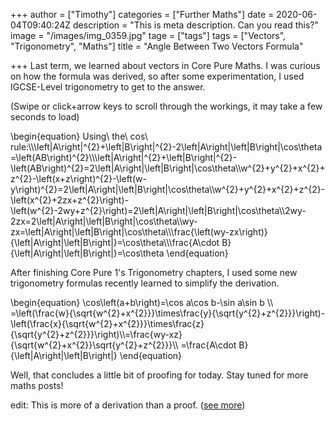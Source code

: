 +++
author = ["Timothy"]
categories = ["Further Maths"]
date = 2020-06-04T09:40:24Z
description = "This is meta description. Can you read this?"
image = "/images/img_0359.jpg"
tage = ["tags"]
tags = ["Vectors", "Trigonometry", "Maths"]
title = "Angle Between Two Vectors Formula"

+++
Last term, we learned about vectors in Core Pure Maths. I was curious on how the formula was derived, so after some experimentation, I used IGCSE-Level trigonometry to get to the answer.

(Swipe or click+arrow keys to scroll through the workings, it may take a few seconds to load)

\\begin{equation}
Using\\ the\\ cos\\ rule:\\\\\\left|A\\right|^{2}+\\left|B\\right|^{2}-2\\left|A\\right|\\left|B\\right|\\cos\\theta=\\left(AB\\right)^{2}\\\\\\left|A\\right|^{2}+\\left|B\\right|^{2}-\\left(AB\\right)^{2}=2\\left|A\\right|\\left|B\\right|\\cos\\theta\\\\w^{2}+y^{2}+x^{2}+z^{2}-\\left(x+z\\right)^{2}-\\left(w-y\\right)^{2}=2\\left|A\\right|\\left|B\\right|\\cos\\theta\\\\w^{2}+y^{2}+x^{2}+z^{2}-\\left(x^{2}+2zx+z^{2}\\right)-\\left(w^{2}-2wy+z^{2}\\right)=2\\left|A\\right|\\left|B\\right|\\cos\\theta\\\\2wy-2zx=2\\left|A\\right|\\left|B\\right|\\cos\\theta\\\\wy-zx=\\left|A\\right|\\left|B\\right|\\cos\\theta\\\\\\frac{\\left(wy-zx\\right)}{\\left|A\\right|\\left|B\\right|}=\\cos\\theta\\\\\\frac{A\\cdot B}{\\left|A\\right|\\left|B\\right|}=\\cos\\theta
\\end{equation}

After finishing Core Pure 1's Trigonometry chapters, I used some new trigonometry formulas recently learned to simplify the derivation.

\\begin{equation}
\\cos\\left(a+b\\right)=\\cos a\\cos b-\\sin a\\sin b
\\\\ =\\left(\\frac{w}{\\sqrt{w^{2}+x^{2}}}\\times\\frac{y}{\\sqrt{y^{2}+z^{2}}}\\right)-\\left(\\frac{x}{\\sqrt{w^{2}+x^{2}}}\\times\\frac{z}{\\sqrt{y^{2}+z^{2}}}\\right)\\\\=\\frac{wy-xz}{\\sqrt{w^{2}+x^{2}}\\sqrt{y^{2}+z^{2}}}\\\\ =\\frac{A\\cdot B}{\\left|A\\right|\\left|B\\right|}
\\end{equation}

Well, that concludes a little bit of proofing for today. Stay tuned for more maths posts!

edit: This is more of a derivation than a proof. ([see more](https://www.quora.com/What-is-the-difference-between-a-proof-and-a-derivation?))